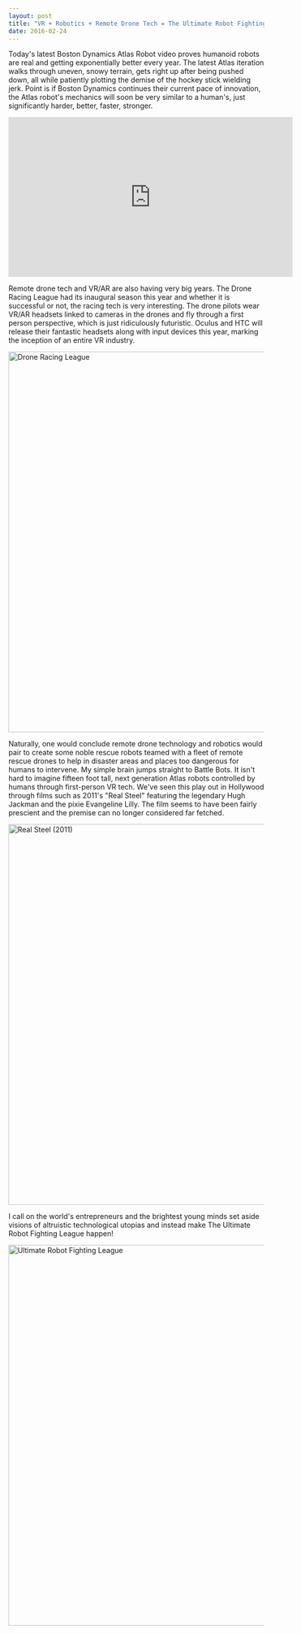 ```yaml
---
layout: post
title: "VR + Robotics + Remote Drone Tech = The Ultimate Robot Fighting League"
date: 2016-02-24
---
```


Today's latest Boston Dynamics Atlas Robot video proves humanoid robots are real and getting exponentially better every year. The latest Atlas iteration walks through uneven, snowy terrain, gets right up after being pushed down, all while patiently plotting the demise of the hockey stick wielding jerk. Point is if Boston Dynamics continues their current pace of innovation, the Atlas robot's mechanics will soon be very similar to a human's, just significantly harder, better, faster, stronger.

<iframe width="560" height="315" src="https://www.youtube.com/embed/rVlhMGQgDkY" frameborder="0" allowfullscreen></iframe>

Remote drone tech and VR/AR are also having very big years. The Drone Racing League had its inaugural season this year and whether it is successful or not, the racing tech is very interesting. The drone pilots wear VR/AR headsets linked to cameras in the drones and fly through a first person perspective, which is just ridiculously futuristic. Oculus and HTC will release their fantastic headsets along with input devices this year, marking the inception of an entire VR industry.  

<p><img src="http://alexca.cc/assets/2016-02-24/drone-racing-league.jpg" width="750" alt="Drone Racing League" class="img-responsive"/></p>

Naturally, one would conclude remote drone technology and robotics would pair to create some noble rescue robots teamed with a fleet of remote rescue drones to help in disaster areas and places too dangerous for humans to intervene. My simple brain jumps straight to Battle Bots. It isn't hard to imagine fifteen foot tall, next generation Atlas robots controlled by humans through first-person VR tech. We've seen this play out in Hollywood through films such as 2011's "Real Steel" featuring the legendary Hugh Jackman and the pixie Evangeline Lilly. The film seems to have been fairly prescient and the premise can no longer considered far fetched.

<p><img src="http://alexca.cc/assets/2016-02-24/real-steel.gif" width="750" alt="Real Steel (2011)" class="img-responsive"/></p>

I call on the world's entrepreneurs and the brightest young minds set aside visions of altruistic technological utopias and instead make The Ultimate Robot Fighting League happen!

<p><img src="http://alexca.cc/assets/2016-02-24/ultimage-robot-fighting.jpg" width="750" alt="Ultimate Robot Fighting League" class="img-responsive"/></p>



